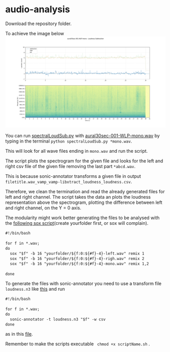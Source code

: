 # audio-analysis

Download the repository folder.

To achieve the image below ![alt text][img]

You can run [spectralLoudSub.py](https://github.com/amilo/audio-analysis/blob/master/spectralLoudSub.py) with [aural30sec-001-WLP-mono.wav](https://github.com/amilo/audio-analysis/blob/master/aural30sec-001-WLP-mono.wav) by typing in the terminal ``` python spectralLoudSub.py *mono.wav ```.

This will look for all wave files ending in ``` mono.wav ``` and run the script.

The script plots the spectrogram for the given file and looks for the left and right csv file of the given file removing the last part ```*abcd.wav```.

This is because sonic-annotator transforms a given file in output ``` filetitle.wav_vamp_vamp-libxtract_loudness_loudness.csv ```.

Therefore, we clean the termination and read the already generated files for left and right channel. The script takes the data an plots the loudness representation above the spectrogram, plotting the difference between left and right channel, on the Y = 0 axis.

The modularity might work better generating the files to be analysed with the [following sox script](https://github.com/amilo/audio-analysis/blob/master/split-and-mix.sh)(create yourfolder first, or sox will complain).

``` 
#!/bin/bash

for f in *.wav;  
do 
  sox "$f" -b 16 "yourfolder/${f:0:${#f}-4}-left.wav" remix 1  
  sox "$f" -b 16 "yourfolder/${f:0:${#f}-4}-righ.wav" remix 2  
  sox "$f" -b 16 "yourfolder/${f:0:${#f}-4}-mono.wav" remix 1,2  
  
done  
```
To generate the files with sonic-annotator you need to use a transform file ``` loudness.n3``` like [this](https://github.com/amilo/audio-analysis/blob/master/loudness.n3) and run

``` 
#!/bin/bash

for f in *.wav;
do
  sonic-annotator -t loudness.n3 "$f" -w csv
done
``` 
as in this [file](https://github.com/amilo/audio-analysis/blob/master/runLoudness.sh).

Remember to make the scripts executable ``` chmod +x scriptName.sh``` .

[img]: aural30sec-001-WLP-mono-Subtraction.png "Example Image"
